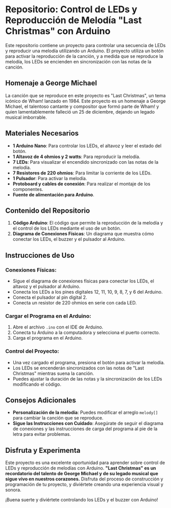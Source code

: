 # Repositorio: Control de LEDs y Reproducción de Melodía "Last Christmas" con Arduino

Este repositorio contiene un proyecto para controlar una secuencia de LEDs y reproducir una melodía utilizando un Arduino. El proyecto utiliza un botón para activar la reproducción de la canción, y a medida que se reproduce la melodía, los LEDs se encienden en sincronización con las notas de la canción.

## Homenaje a George Michael

La canción que se reproduce en este proyecto es "Last Christmas", un tema icónico de Wham! lanzado en 1984. Este proyecto es un homenaje a George Michael, el talentoso cantante y compositor que formó parte de Wham! y quien lamentablemente falleció un 25 de diciembre, dejando un legado musical imborrable.

## Materiales Necesarios

- **1 Arduino Nano**: Para controlar los LEDs, el altavoz y leer el estado del botón.
- **1 Altavoz de 4 ohmios y 2 watts**: Para reproducir la melodía.
- **7 LEDs**: Para visualizar el encendido sincronizado con las notas de la melodía.
- **7 Resistores de 220 ohmios**: Para limitar la corriente de los LEDs.
- **1 Pulsador**: Para activar la melodía.
- **Protoboard y cables de conexión**: Para realizar el montaje de los componentes.
- **Fuente de alimentación para Arduino**.

## Contenido del Repositorio

1. **Código Arduino**: El código que permite la reproducción de la melodía y el control de los LEDs mediante el uso de un botón.
2. **Diagrama de Conexiones Físicas**: Un diagrama que muestra cómo conectar los LEDs, el buzzer y el pulsador al Arduino.

## Instrucciones de Uso

### Conexiones Físicas:

- Sigue el diagrama de conexiones físicas para conectar los LEDs, el altavoz y el pulsador al Arduino.
- Conecta los LEDs a los pines digitales 12, 11, 10, 9, 8, 7, y 6 del Arduino.
- Conecta el pulsador al pin digital 2.
- Conecta un resistor de 220 ohmios en serie con cada LED.

### Cargar el Programa en el Arduino:

1. Abre el archivo `.ino` con el IDE de Arduino.
2. Conecta tu Arduino a la computadora y selecciona el puerto correcto.
3. Carga el programa en el Arduino.

### Control del Proyecto:

- Una vez cargado el programa, presiona el botón para activar la melodía.
- Los LEDs se encenderán sincronizados con las notas de "Last Christmas" mientras suena la canción.
- Puedes ajustar la duración de las notas y la sincronización de los LEDs modificando el código.

## Consejos Adicionales

- **Personalización de la melodía**: Puedes modificar el arreglo `melody[]` para cambiar la canción que se reproduce.
- **Sigue las Instrucciones con Cuidado**: Asegúrate de seguir el diagrama de conexiones y las instrucciones de carga del programa al pie de la letra para evitar problemas.

## Disfruta y Experimenta

Este proyecto es una excelente oportunidad para aprender sobre control de LEDs y reproducción de melodías con Arduino. **"Last Christmas" es un recordatorio del talento de George Michael y de su legado musical que sigue vivo en nuestros corazones.** Disfruta del proceso de construcción y programación de tu proyecto, y diviértete creando una experiencia visual y sonora.

¡Buena suerte y diviértete controlando los LEDs y el buzzer con Arduino!